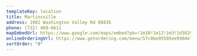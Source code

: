 ```yaml
---
templateKey: location
title: Martinsville
address: 1982 Washington Valley Rd 08836
phone: (732) 469-6611
mapEmbedUrl: https://www.google.com/maps/embed?pb=!1m18!1m12!1m3!1d3029.3648690425175!2d-74.56134238451766!3d40.599772779344306!2m3!1f0!2f0!3f0!3m2!1i1024!2i768!4f13.1!3m3!1m2!1s0x89c3be4d768e26f7%3A0xbcdea5b00ad8baea!2sPizza%20Brothers%20of%20Martinsville!5e0!3m2!1sen!2sus!4v1584243878920!5m2!1sen!2sus
onlineOrderingUrl: https://www.getordering.com/menu/57c0be95505ee9904e7b23d1
sortOrder: "0"
---
```

